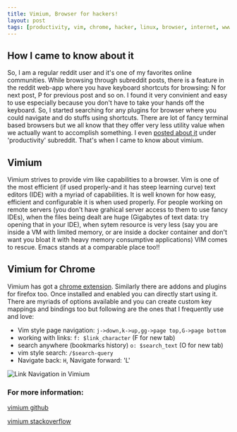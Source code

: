 ```yaml
---
title: Vimium, Browser for hackers!
layout: post
tags: [productivity, vim, chrome, hacker, linux, browser, internet, www]
---
```


## How I came to know about it

So, I am a regular reddit user and it's one of my favorites online communities. While browsing through subreddit posts, there is a feature in the reddit web-app where you have keyboard shortcuts for browsing: N for next post, P for previous post and so on. I found it very convinient and easy to use especially because you don't have to take your hands off the keyboard. So, I started searching for any plugins for browser where you could navigate and do stuffs using shortcuts. There are lot of fancy terminal based browsers but we all know that they offer very less utility value when we actually want to accomplish something. I even [posted about it](https://www.reddit.com/r/productivity/comments/8vsad7/do_you_know_of_a_plugin_addon_extension_which/) under 'productivity' subreddit. That's when I came to know about vimium.

## Vimium

Vimium strives to provide vim like capabilities to a browser. Vim is one of the most efficient (if used properly-and it has steep learning curve) text editors (IDE) with a myriad of capabilities. It is well known for how easy, efficient and configurable it is when used properly. For people working on remote servers (you don't have grahical server access to them to use fancy IDEs), when the files being dealt are huge (Gigabytes of text data: try opening that in your IDE), when sytem resource is very less (say you are inside a VM with limited memory, or are inside a docker container and don't want you bloat it with heavy memory consumptive applications) VIM comes to rescue. Emacs stands at a comparable place too!!

## Vimium for Chrome
Vimium has got a [chrome extension](https://chrome.google.com/webstore/detail/vimium/dbepggeogbaibhgnhhndojpepiihcmeb). Similarly there are addons and plugins for firefox too. Once installed and enabled you can directly start using it. There are myriads of options available and you can create custom key mappings and bindings too  but following are the ones that I frequently use and love:

* Vim style page navigation: `j->down,k->up,gg->page top,G->page bottom`
* working with links: `f: $link_character` (F for new tab)
* search anywhere (bookmarks history) `o: $search_text` (O for new tab) 
* vim style search: `/$search-query`
* Navigate back: `H`, Navigate forward: 'L'

![Link Navigation in Vimium](https://sudipbhandari126.github.io/resources/links-vimium.gif)


### For more information:

[vimium github](https://github.com/philc/vimium)

[vimium stackoverflow](https://stackoverflow.com/search?q=vimium)

